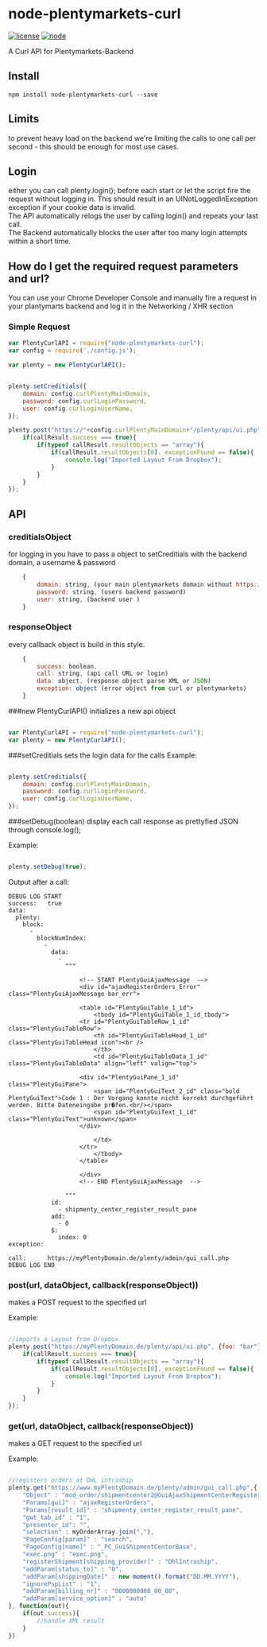 # node-plentymarkets-curl
[![license][license-image]][license-url]
[![node][node-image]][node-url]

[node-image]:https://img.shields.io/badge/node.js-%3E=_0.10-green.svg?style=flat-square
[node-url]:https://nodejs.org/download/

[license-image]:https://img.shields.io/github/license/JCMais/node-libcurl.svg?style=flat-square
[license-url]:https://raw.githubusercontent.com/JCMais/node-libcurl/develop/LICENSE-MIT
A Curl API for Plentymarkets-Backend

## Install
```npm install node-plentymarkets-curl --save```

## Limits
to prevent heavy load on the backend we're limiting the calls to one call per second - this should be enough for most use cases.

## Login
either you can call plenty.login(); before each start or let the script fire the request without logging in. This should result in an UINotLoggedInException exception if your cookie data is invalid.  
The API automatically relogs the user by calling login() and repeats your last call.  
The Backend automatically blocks the user after too many login attempts within a short time.

## How do I get the required request parameters and url?
You can use your Chrome Developer Console and manually fire a request in your plantymarts backend and log it in the Networking / XHR section

### Simple Request
```javascript
var PlentyCurlAPI = require("node-plentymarkets-curl");
var config = require('./config.js');

var plenty = new PlentyCurlAPI();


plenty.setCreditials({
	domain: config.curlPlentyMainDomain,
	password: config.curlLoginPassword,
	user: config.curlLoginUserName,
});

plenty.post("https://"+config.curlPlentyMainDomain+"/plenty/api/ui.php", {foo: "bar"}, function(callResult){
	if(callResult.success === true){
		if(typeof callResult.resultObjects == "array"){
			if(callResult.resultObjects[0]._exceptionFound == false){
				console.log("Imported Layout From Dropbox");
			}
		}
	}
});

```
## API

### creditialsObject
for logging in you have to pass a object to setCreditials with the backend domain, a username & password
```javascript
	{
		domain: string, (your main plentymarkets domain without https://)
		password: string, (users backend password)
		user: string, (backend user )
	}
```

### responseObject
every callback object is build in this style.

```javascript
	{
		success: boolean,
		call: string, (api call URL or login)
		data: object, (response object parse XML or JSON)
		exception: object (error object from curl or plentymarkets)
	}
```
###new PlentyCurlAPI()
initializes a new api object
```javascript

var PlentyCurlAPI = require("node-plentymarkets-curl");
var plenty = new PlentyCurlAPI();

```

###setCreditials
sets the login data for the calls
Example:

```javascript

plenty.setCreditials({
	domain: config.curlPlentyMainDomain,
	password: config.curlLoginPassword,
	user: config.curlLoginUserName,
});
```

###setDebug(boolean)
display each call response as prettyfied JSON through console.log();

Example:

```javascript

plenty.setDebug(true);
```

Output after a call:

```ShellSession
DEBUG LOG START
success:   true
data: 
  plenty: 
    block: 
      - 
        blockNumIndex: 
          - 
            data: 
              - 
                """
                  
                  	<!-- START PlentyGuiAjaxMessage  -->
                  	<div id="ajaxRegisterOrders_Error" class="PlentyGuiAjaxMessage bar_err">
                  		
                  	<table id="PlentyGuiTable_1_id">
                  		<tbody id="PlentyGuiTable_1_id_tbody">
                  	<tr id="PlentyGuiTableRow_1_id" class="PlentyGuiTableRow">
                  		<th id="PlentyGuiTableHead_1_id" class="PlentyGuiTableHead icon"><br />
                  		</th>
                  		<td id="PlentyGuiTableData_1_id" class="PlentyGuiTableData" align="left" valign="top">		
                  	
                  	<div id="PlentyGuiPane_1_id" class="PlentyGuiPane">
                  		<span id="PlentyGuiText_2_id" class="bold PlentyGuiText">Code 1 : Der Vorgang konnte nicht korrekt durchgeführt werden. Bitte Dateneingabe pr�fen.<br/></span>
                  		<span id="PlentyGuiText_1_id" class="PlentyGuiText">unknown</span>
                  	</div>
                  		
                  		</td>
                  	</tr>
                  		</tbody>
                  	</table>
                  	
                  	</div>
                  	<!-- END PlentyGuiAjaxMessage  -->
                  	
                """
            id: 
              - shipmenty_center_register_result_pane
            add: 
              - 0
            $: 
              index: 0
exception: 

call:      https://myPlentyDomain.de/plenty/admin/gui_call.php
DEBUG LOG END
````

### post(url, dataObject, callback(responseObject))

makes a POST request to the specified url

Example:

```javascript

//imports a Layout from Dropbox
plenty.post("https://myPlentyDomain.de/plenty/api/ui.php", {foo: "bar"}, function(callResult){
	if(callResult.success === true){
		if(typeof callResult.resultObjects == "array"){
			if(callResult.resultObjects[0]._exceptionFound == false){
				console.log("Imported Layout From Dropbox");
			}
		}
	}
});
```

### get(url, dataObject, callback(responseObject))

makes a GET request to the specified url

Example:

```javascript

//registers orders at DHL intraship
plenty.get("https://www.myPlentyDomain.de/plenty/admin/gui_call.php",{
	"Object" : "mod_order/shipmentcenter2@GuiAjaxShipmentCenterRegister",
	"Params[gui]" : "ajaxRegisterOrders",
	"Params[result_id]" : "shipmenty_center_register_result_pane",
	"gwt_tab_id" : "1",
	"presenter_id": "",
	"selection" : myOrderArray.join(","),
	"PageConfig[param]" : "search",
	"PageConfig[name]" : "_PC_GuiShipmentCenterBase",
	"exec.png" : "exec.png",
	"registerShipment[shipping_provider]" : "DhlIntraship",
	"addParam[status_to]" : "0",
	"addParam[shippingDate]" : new moment().format("DD.MM.YYYY"),
	"ignorePspList" : "1",
	"addParam[billing_nr]" : "0000000000_00_00",
	"addParam[service_option]" : "auto"
}, function(out){
	if(out.success){
		//handle XML result
	}
})
```